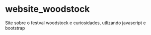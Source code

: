 # website_woodstock
 Site sobre o festval woodstock e curiosidades, utlizando javascript e bootstrap
